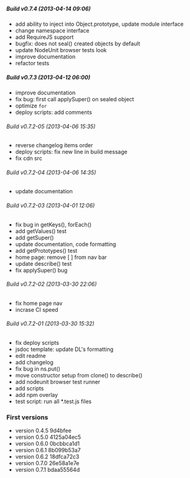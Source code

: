 ##### Build v0.7.4 (2013-04-14 09:06)
* add ability to inject into Object.prototype, update module interface
* change namespace interface
* add RequireJS support
* bugfix: does not seal() created objects by default
* update NodeUnit browser tests look
* improve documentation
* refactor tests

##### Build v0.7.3 (2013-04-12 06:00)
* improve documentation
* fix bug: first call applySuper() on sealed object
* optimize `for`
* deploy scripts: add comments

###### Build v0.7.2-05 (2013-04-06 15:35)
* reverse changelog items order
* deploy scripts: fix new line in build message
* fix cdn src

###### Build v0.7.2-04 (2013-04-06 14:35)
* update documentation

###### Build v0.7.2-03 (2013-04-01 12:06)
* fix bug in getKeys(), forEach()
* add getValues() test
* add getSuper()
* update documentation, code formatting
* add getPrototypes() test
* home page: remove [ ] from nav bar
* update describe() test
* fix applySuper() bug

###### Build v0.7.2-02 (2013-03-30 22:06)
* fix home page nav
* incrase CI speed

###### Build v0.7.2-01 (2013-03-30 15:32)
* fix deploy scripts
* jsdoc template: update DL's formatting
* edit readme
* add changelog
* fix bug in ns.put()
* move constructor setup from clone() to describe()
* add nodeunit browser test runner
* add scripts
* add npm overlay
* test script: run all *.test.js files

### First versions

* version 0.4.5 9d4bfee
* version 0.5.0 4125a04ec5
* version 0.6.0 0bcbbca1d1
* version 0.6.1 8b099b53a7
* version 0.6.2 18dfca72c3 
* version 0.7.0 26e58a1e7e 
* version 0.7.1 bdaa55564d 
